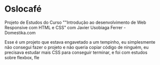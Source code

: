 # Oslocafé
Projeto de Estudos do Curso ""Introdução ao desenvolvimento de Web Responsive com HTML e CSS" com  Javier Usobiaga Ferrer - Domestika.com

Esse é um projeto que estava engavetado a um tempinho, eu simplesmente não consegui fazer o projeto e não queria copiar código de ninguém, eu precisava estudar mais CSS para conseguir terminar, e foi com estudos sobre flexbox, fle
